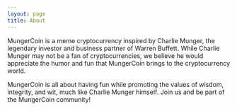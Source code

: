 ```yaml
---
layout: page
title: About
---
```


MungerCoin is a meme cryptocurrency inspired by Charlie Munger, the legendary investor and business partner of Warren Buffett. While Charlie Munger may not be a fan of cryptocurrencies, we believe he would appreciate the humor and fun that MungerCoin brings to the cryptocurrency world.

MungerCoin is all about having fun while promoting the values of wisdom, integrity, and wit, much like Charlie Munger himself. Join us and be part of the MungerCoin community!
